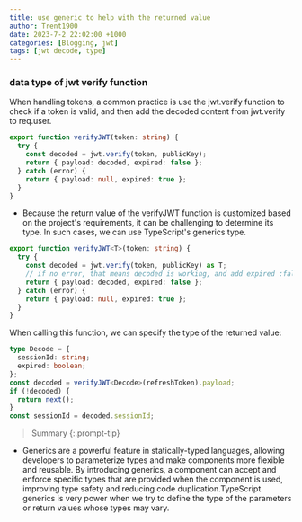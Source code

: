 ```yaml
---
title: use generic to help with the returned value
author: Trent1900
date: 2023-7-2 22:02:00 +1000
categories: [Blogging, jwt]
tags: [jwt decode, type]
---
```


### data type of jwt verify function

When handling tokens, a common practice is use the jwt.verify function to check if a token is valid, and then add the decoded content from jwt.verify to req.user.

```ts
export function verifyJWT(token: string) {
  try {
    const decoded = jwt.verify(token, publicKey);
    return { payload: decoded, expired: false };
  } catch (error) {
    return { payload: null, expired: true };
  }
}
```

- Because the return value of the verifyJWT function is customized based on the project's requirements, it can be challenging to determine its type. In such cases, we can use TypeScript's generics type.

```ts
export function verifyJWT<T>(token: string) {
  try {
    const decoded = jwt.verify(token, publicKey) as T;
    // if no error, that means decoded is working, and add expired :false to frontend
    return { payload: decoded, expired: false };
  } catch (error) {
    return { payload: null, expired: true };
  }
}
```

When calling this function, we can specify the type of the returned value:

```ts
type Decode = {
  sessionId: string;
  expired: boolean;
};
const decoded = verifyJWT<Decode>(refreshToken).payload;
if (!decoded) {
  return next();
}
const sessionId = decoded.sessionId;
```

> Summary<!-- prettier-ignore -->
{:.prompt-tip}

- Generics are a powerful feature in statically-typed languages, allowing developers to parameterize types and make components more flexible and reusable. By introducing generics, a component can accept and enforce specific types that are provided when the component is used, improving type safety and reducing code duplication.TypeScript generics is very power when we try to define the type of the parameters or return values whose types may vary.

